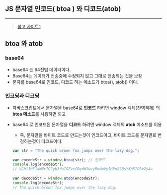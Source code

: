 ## JS 문자열 인코드( btoa ) 와 디코드(atob) 

---

>[참고 사이트1](https://pro-self-studier.tistory.com/106)

## btoa 와 atob

### base64

- base64 는 64진법 데이터이다. 
- Base64는 데이터가 전송중에 수정되지 않고 그대로 전송되는 것을 보장
- 문자를 base64로 인코드, 디코드 하는 메소드가 btoa(), atob() 이다. 

### 인코딩과 디코딩

- 자바스크립트에서 문자열을 base64로 **인코드** 하려면 window 객체(전역객체) 의 **btoa 메소드**를 사용하면 되고

- base64 로 인코드된 문자열을 **디코드** 하려면 window 객체의 **atob** 메소드를 이용

  - 즉, 문자열을 바이트 코드로 만드는것이 인코드이고, 바이트 코드를 문자열로 변경하는것이 디코드이다. 

  ```js
  var str = "The quick brown fox jumps over the lazy dog.";
   
  var encodeStr = window.btoa(str); // 인코드 
  console.log(encodeStr);
  // VGhlIHF1aWNrIGJyb3duIGZveCBqdW1wcyBvdmVyIHRoZSBsYXp5IGRvZy4=
   
  var decodeStr = window.atob(encodeStr);
  console.log(decodeStr);
  // The quick brown fox jumps over the lazy dog.
  ```

  

